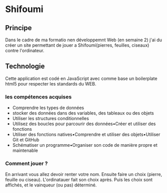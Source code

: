 # Shifoumi

## Principe
Dans le cadre de ma formatio nen développemnt Web (en semaine 2) j'ai du créer un site permettant de jouer a Shifoumi(pierres, feuilles, ciseaux) contre l'ordinateur.

## Technologie
Cette application est codé en JavaScript avec comme base un boilerplate html5 pour respecter les standards du WEB.

### les compétences acquises
- Comprendre les types de données
- stocker des données dans des variables, des tableaux ou des objets
- Utiliser les structures conditionnelles
- Utilisez des boucles pour parcourir des données•Créer et utiliser des fonctions
- Utiliser des fonctions natives•Comprendre et utiliser des objets•Utiliser Git et GitHub
- Schématiser un programme•Organiser son code de manière propre et maintenable

### Comment jouer ? 
En arrivant vous allez devoir renter votre nom.
Ensuite faire un choix (pierre, feuille ou ciseau).
L'ordinatauer fait son choix après.
Puis les choix sont affichés, et le vainqueur (ou pas) déterminé.

